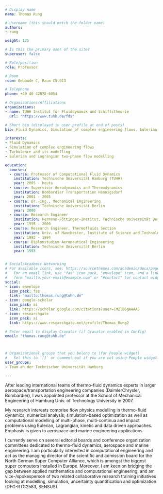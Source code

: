 ```yaml
---
# Display name
name: Thomas Rung

# Username (this should match the folder name)
authors:
- rung

weight: 175

# Is this the primary user of the site?
superuser: false

# Role/position
role: Professor

# Room
room: Gebäude C, Raum C5.013

# Telephone
phone: +49 40 42878-6054

# Organizations/Affiliations
organizations:
- name: TUHH Institut für Fluiddynamik und Schiffstheorie
  url: "https://www.tuhh.de/fds"

# Short bio (displayed in user profile at end of posts)
bio: Fluid Dynamics, Simulation of complex engineering flows, Eulerian and Lagrangian two-phase flow modelling

interests:
- Fluid Dynamics
- Simulation of complex engineering flows
- Turbulence and its modelling
- Eulerian and Lagrangian two-phase flow modelling

education:
  courses:
  - course: Professor of Computational Fluid Dynamics
    institution: Technische Universität Hamburg (TUHH)
    year: 2005 - heute
  - course: Supervisor Aerodynamics and Thermodynamics
    institution: Bombardier Transportation Hennigsdorf
    year: 2001 - 2005
  - course: Dr.-Ing., Mechanical Engineering
    institution: Technische Universität Berlin
    year: 2000
  - course: Research Engineer
    institution: Hermann-Föttinger-Institut, Technische Universität Berlin
    year: 1995 - 2000
  - course: Research Engineer, Thermofluids Section
    institution: Univ. of Manchester, Institute of Science and Technology (UMIST)
    year: 1993 - 1994
  - course: Diplomstudium Aeronautical Engineering
    institution: Technische Universität Berlin
    year: 1993


# Social/Academic Networking
# For available icons, see: https://sourcethemes.com/academic/docs/page-builder/#icons
#   For an email link, use "fas" icon pack, "envelope" icon, and a link in the
#   form "mailto:your-email@example.com" or "#contact" for contact widget.
social:
- icon: envelope
  icon_pack: fas
  link: "mailto:thomas.rung@tuhh.de"
- icon: google-scholar
  icon_pack: ai
  link: https://scholar.google.com/citations?user=CMZlB6gAAAAJ
- icon: researchgate
  icon_pack: ai
  link: https://www.researchgate.net/profile/Thomas_Rung2

# Enter email to display Gravatar (if Gravatar enabled in Config)
email: "thomas.rung@tuhh.de"



# Organizational groups that you belong to (for People widget)
#   Set this to `[]` or comment out if you are not using People widget.
user_groups:
- Team an der Technischen Universität Hamburg

---
```


After leading international teams of thermo-fluid dynamics experts in larger aerospace/transportation engineering companies (DaimlerChrysler, Bombardier), I was appointed professor at the School of Mechanical Engineering of Hamburg Univ. of Technology University in 2007. 

My research interests comprise flow physics modelling in thermo-fluid dynamics, numerical analysis, simulation-based optimization as well as computational modelling of multi-phase, multi-continua and impact problems using Eulerian, Lagrangian, kinetic and data driven approaches. Emphasis is given to aerospace and marine engineering applications.

I currently serve on several editorial boards and conference organization committees dedicated to thermo-fluid dynamics, aerospace and marine engineering. I am particularly interested in computational engineering and act as the managing director of the scientific and admission board for the North German Super Computer Alliance, which is amongst the biggest super computers installed in Europe.  Moreover, I am keen on bridging the gap between applied mathematics and computational engineering, and am vice-/spokesperson of two related collaborative research training initiatives looking at modelling, simulation, uncertainty quantification and optimization (DFG-RTG2583, SENSUS).


